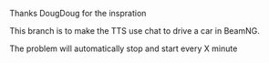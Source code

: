 Thanks DougDoug for the inspration

This branch is to make the TTS use chat to drive a car in BeamNG.

The problem will automatically stop and start every X minute
